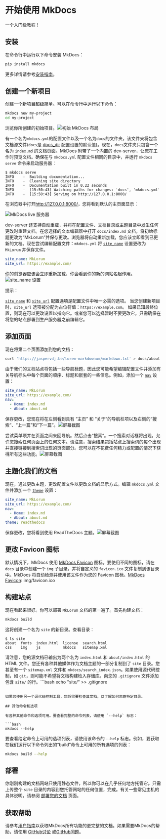 # 开始使用 MkDocs

一个入门级教程！

## 安装

在命令行中运行以下命令安装 MkDocs：

```bash
pip install mkdocs
```

更多详情请参考[安装指南](user-guide/installation.md)。

## 创建一个新项目

创建一个新项目超级简单。可以在命令行中运行以下命令：

```bash
mkdocs new my-project
cd my-project
```

浏览你所创建的初始项目。![初始 MkDocs 布局](img/initial-layout.png)

有一个名为`mkdocs.yml`的配置文件以及一个名为`docs`的文件夹，该文件夹将包含文档源文件(`docs`是 [docs_dir] 配置设置的默认值)。现在，`docs`文件夹只包含一个名为 `index.md` 的文档页面。MkDocs 附带了一个内置的 dev-server，让您在工作时预览文档。确保在与 `mkdocs.yml` 配置文件相同的目录中，并运行 `mkdocs serve` 命令来启动服务器：

```console
$ mkdocs serve
INFO    -  Building documentation...
INFO    -  Cleaning site directory
INFO    -  Documentation built in 0.22 seconds
INFO    -  [15:50:43] Watching paths for changes: 'docs', 'mkdocs.yml'
INFO    -  [15:50:43] Serving on http://127.0.0.1:8000/
```

在浏览器中打开<http://127.0.0.1:8000/>，您将看到默认的主页面显示：

![MkDocs live 服务器](img/screenshot.png)

dev-server 还支持自动重载，并将在配置文件、文档目录或主题目录中发生任何更改时重建文档。在您选择的文本编辑器中打开 `docs/index.md` 文档，将初始标题更改为“MkLorum”并保存更改。浏览器将自动重新加载，您应该立即看到已更新的文档。现在尝试编辑配置文件：`mkdocs.yml` 将 [`site_name`][site_name] 设置更改为 `MkLorum` 并保存文件。

```yaml
site_name: MkLorum
site_url: https://example.com/
```

你的浏览器应该会立即重新加载，你会看到你的新的网站名起作用。![site_name 设置](img/site-name.png)

提示：

[`site_name`][site_name] 和 [`site_url`][site_url] 配置选项是配置文件中唯一必需的选项。 当您创建新项目时，`site_url` 选项被分配为占位符值：`https://example.com`。 如果已知最终位置，则现在可以更改设置以指向它。或者您可以选择暂时不要更改它。只需确保在将您的站点部署到生产服务器之前编辑它。

## 添加页面

现在将第二个页面添加到您的文档：

```bash
curl 'https://jaspervdj.be/lorem-markdownum/markdown.txt' > docs/about.md
```

由于我们的文档站点将包括一些导航标题，因此您可能希望编辑配置文件并添加有关导航标头中每个页面的顺序、标题和嵌套的一些信息。例如，添加一个 [`nav`][nav] 设置：

```yaml
site_name: MkLorum
site_url: https://example.com/
nav:
  - Home: index.md
  - About: about.md
```

保存更改，您现在将在左侧看到具有 “主页” 和 “关于”的导航栏项以及右侧的“搜索”、“上一篇”和“下一篇”。![屏幕截图](img/multipage.png)

尝试菜单项并在页面之间来回导航。然后点击“搜索”。一个搜索对话框将出现，允许您搜索任何页面上的任何文本。请注意，搜索结果包括站点上搜索词的每个出现并直接链接到搜索词出现的页面部分。您可以在不花费任何精力或配置的情况下获得所有这些功能。![屏幕截图](img/search.png)

## 主题化我们的文档

现在，通过更改主题，更改配置文件以更改文档的显示方式。编辑 `mkdocs.yml` 文件并添加一个 [`theme`][theme] 设置：

```yaml
site_name: MkLorum
site_url: https://example.com/
nav:
  - Home: index.md
  - About: about.md
theme: readthedocs
```

保存更改，您将看到使用 ReadTheDocs 主题。![屏幕截图](img/readthedocs.png)

## 更改 Favicon 图标

默认情况下，MkDocs 使用 [MkDocs Favicon] 图标。要使用不同的图标，请在 `docs` 目录中创建一个 `img` 子目录，并将自定义的 `favicon.ico` 文件复制到该目录中。MkDocs 将自动检测并使用该文件作为您的 Favicon 图标。[MkDocs Favicon]: img/favicon.ico

## 构建站点

现在看起来很好。你可以部署 `MkLorum` 文档的第一遍了。首先构建文档：

```bash
mkdocs build
```

这将创建一个名为 `site` 的新目录。查看目录：

```console
$ ls site
about  fonts  index.html  license  search.html
css    img    js          mkdocs   sitemap.xml
```

请注意，您的源文档已输出为两个名为 `index.html` 和 `about/index.html` 的 HTML 文件。您还有各种其他媒体作为文档主题的一部分复制到了 `site` 目录。您甚至有一个 `sitemap.xml` 文件和 `mkdocs/search_index.json`。如果使用源代码控制，如 `git`，则可能不希望将文档构建检入存储库。向您的 `.gitignore` 文件添加包含 `site/` 的行。```bash
echo "site/" >> .gitignore
```

如果您使用另一个源代码控制工具，您将需要检查其文档，以了解如何忽略特定目录。

## 其他命令和选项

有各种其他命令和选项可用。要查看完整的命令列表，请使用 `--help` 标志：

```bash
mkdocs --help
```

要查看给定命令上可用的选项列表，请使用该命令的 `--help` 标志。例如，要获取在我们运行以下命令列出的“build”命令上可用的所有选项的列表：

```bash
mkdocs build --help
```

## 部署

你刚刚构建的文档网站只使用静态文件，所以你可以在几乎任何地方托管它。只需上传整个 `site` 目录的内容到您托管网站的任何位置，完成。有关一些常见主机的具体说明，请参阅 [部署您的文档][deploy] 页面。

## 获取帮助

请参考[用户指南][User Guide]以获取MkDocs所有功能的更完整的文档。如果需要MkDocs的帮助，请使用 [GitHub讨论][GitHub Discussions] 或[GitHub问题][GitHub Issues]。

[docs_dir]: user-guide/configuration.md#docs_dir
[nav]: user-guide/configuration.md#nav
[site_name]: user-guide/configuration.md#site_name
[site_url]: user-guide/configuration.md#site_url
[theme]: user-guide/configuration.md#theme
[deploy]: user-guide/deploying-your-docs.md
[MkDocs Favicon]: img/favicon.ico
[User Guide]: user-guide/README.md
[GitHub Discussions]: https://github.com/mkdocs/mkdocs/discussions
[GitHub Issues]: https://github.com/mkdocs/mkdocs/issues